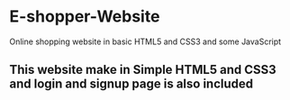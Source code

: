 # E-shopper-Website
Online shopping website in basic HTML5 and CSS3 and some JavaScript
## This website make in Simple HTML5 and CSS3 and login and signup page is also included 
